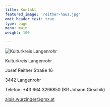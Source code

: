 ```yaml
---
title: Kontakt
featured_image: 'reither-haus.jpg'
omit_header_text: true
type: page
menu: main
weight: 100

---
```



![Kulturkreis Langenrohr](/kulturkreis.png)

Kulturkreis Langenrohr

Josef Reither Straße 16

3442 Langenrohr

Telefon: +43 664 3266850 (KR Johann Girschik)

alois.wurzinger@gmx.at
